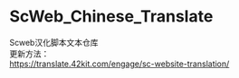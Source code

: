 # ScWeb_Chinese_Translate
Scweb汉化脚本文本仓库<br>
更新方法：<br>
https://translate.42kit.com/engage/sc-website-translation/
